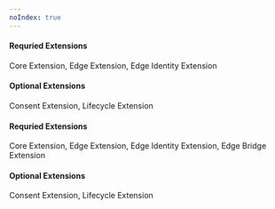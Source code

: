 ```yaml
---
noIndex: true
---
```


<Variant api="sendevent" task="extension-validation" repeat="4"/>

#### Requried Extensions

Core Extension, Edge Extension, Edge Identity Extension

#### Optional Extensions

Consent Extension, Lifecycle Extension

<Variant api="trackapi" task="extension-validation" repeat="4"/>

#### Requried Extensions

Core Extension, Edge Extension, Edge Identity Extension, Edge Bridge Extension

#### Optional Extensions

Consent Extension, Lifecycle Extension
